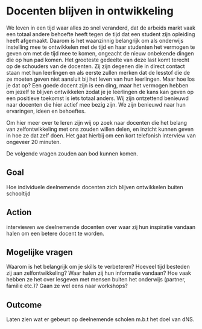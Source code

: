 # Docenten blijven in ontwikkeling

We leven in een tijd waar alles zo snel veranderd, dat de arbeids markt vaak een totaal andere behoefte heeft tegen de tijd dat een student zijn opleiding heeft afgemaakt. Daarom is het waanzinnig belangrijk om als onderwijs instelling mee te ontwikkelen met de tijd en haar studenten het vermogen te geven om met de tijd mee te komen, ongeacht de nieuw onbekende dingen die op hun pad komen. Het grooteste gedeelte van deze last komt terecht op de schouders van de docenten. Zij zijn degenen die in direct contact staan met hun leerlingen en als eerste zullen merken dat de lesstof die de ze moeten geven niet aansluit bij het leven van hun leerlingen. Maar hoe los je dat op? Een goede docent zijn is een ding, maar het vermogen hebben om jezelf te blijven ontwikkelen zodat je je leerlingen de kans kan geven op een positieve toekomst is iets totaal anders. Wij zijn ontzettend benieuwd naar docenten die hier actief mee bezig zijn. We zijn benieuwd naar hun ervaringen, ideen en behoeftes.

Om hier meer over te leren zijn wij op zoek naar docenten die het belang van zelfontwikkeling met ons zouden willen delen, en inzicht kunnen geven in hoe ze dat zelf doen. Het gaat hierbij om een kort telefonish interview van ongeveer 20 minuten.

De volgende vragen zouden aan bod kunnen komen. 





## Goal

Hoe individuele deelnemende docenten zich blijven ontwikkelen buiten schooltijd

## Action

interviewen we deelnemende docenten over waar zij hun inspiratie vandaan halen om een betere docent te worden.

## Mogelijke vragen

Waarom is het belangrijk om je skills te verbeteren? Hoeveel tijd besteden zij aan zelfontwikkeling? Waar halen zij hun informatie vandaan? Hoe vaak hebben ze het over lesgeven met mensen buiten het onderwijs (partner, familie etc.)? Gaan ze wel eens naar workshops?

## Outcome

Laten zien wat er gebeurt op deelnemende scholen m.b.t het doel van dNS.
